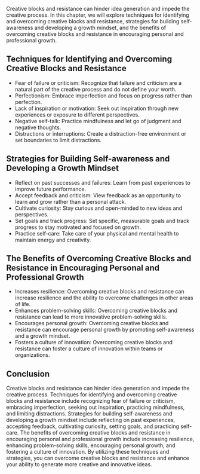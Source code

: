 
Creative blocks and resistance can hinder idea generation and impede the creative process. In this chapter, we will explore techniques for identifying and overcoming creative blocks and resistance, strategies for building self-awareness and developing a growth mindset, and the benefits of overcoming creative blocks and resistance in encouraging personal and professional growth.

Techniques for Identifying and Overcoming Creative Blocks and Resistance
------------------------------------------------------------------------

* Fear of failure or criticism: Recognize that failure and criticism are a natural part of the creative process and do not define your worth.
* Perfectionism: Embrace imperfection and focus on progress rather than perfection.
* Lack of inspiration or motivation: Seek out inspiration through new experiences or exposure to different perspectives.
* Negative self-talk: Practice mindfulness and let go of judgment and negative thoughts.
* Distractions or interruptions: Create a distraction-free environment or set boundaries to limit distractions.

Strategies for Building Self-awareness and Developing a Growth Mindset
----------------------------------------------------------------------

* Reflect on past successes and failures: Learn from past experiences to improve future performance.
* Accept feedback and criticism: View feedback as an opportunity to learn and grow rather than a personal attack.
* Cultivate curiosity: Stay curious and open-minded to new ideas and perspectives.
* Set goals and track progress: Set specific, measurable goals and track progress to stay motivated and focused on growth.
* Practice self-care: Take care of your physical and mental health to maintain energy and creativity.

The Benefits of Overcoming Creative Blocks and Resistance in Encouraging Personal and Professional Growth
---------------------------------------------------------------------------------------------------------

* Increases resilience: Overcoming creative blocks and resistance can increase resilience and the ability to overcome challenges in other areas of life.
* Enhances problem-solving skills: Overcoming creative blocks and resistance can lead to more innovative problem-solving skills.
* Encourages personal growth: Overcoming creative blocks and resistance can encourage personal growth by promoting self-awareness and a growth mindset.
* Fosters a culture of innovation: Overcoming creative blocks and resistance can foster a culture of innovation within teams or organizations.

Conclusion
----------

Creative blocks and resistance can hinder idea generation and impede the creative process. Techniques for identifying and overcoming creative blocks and resistance include recognizing fear of failure or criticism, embracing imperfection, seeking out inspiration, practicing mindfulness, and limiting distractions. Strategies for building self-awareness and developing a growth mindset include reflecting on past experiences, accepting feedback, cultivating curiosity, setting goals, and practicing self-care. The benefits of overcoming creative blocks and resistance in encouraging personal and professional growth include increasing resilience, enhancing problem-solving skills, encouraging personal growth, and fostering a culture of innovation. By utilizing these techniques and strategies, you can overcome creative blocks and resistance and enhance your ability to generate more creative and innovative ideas.
